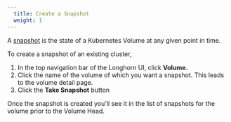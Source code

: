 ```yaml
---
  title: Create a Snapshot
  weight: 1
---
```


A [snapshot](../concepts#24-snapshots) is the state of a Kubernetes Volume at any given point in time.

To create a snapshot of an existing cluster,

1. In the top navigation bar of the Longhorn UI, click **Volume.**
2. Click the name of the volume of which you want a snapshot. This leads to the volume detail page.
3. Click the **Take Snapshot** button

Once the snapshot is created you'll see it in the list of snapshots for the volume prior to the Volume Head.